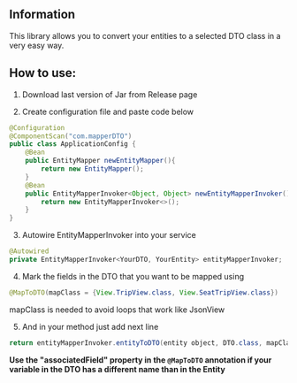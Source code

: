 ## Information
This library allows you to convert your entities to a selected DTO class in a very easy way.

## How to use:
1. Download last version of Jar from Release page

2. Create configuration file and paste code below 
```java
@Configuration
@ComponentScan("com.mapperDTO")
public class ApplicationConfig {
    @Bean
    public EntityMapper newEntityMapper(){
        return new EntityMapper();
    }
    @Bean
    public EntityMapperInvoker<Object, Object> newEntityMapperInvoker(){
        return new EntityMapperInvoker<>();
    }
}
```
3. Autowire EntityMapperInvoker into your service
```java
@Autowired
private EntityMapperInvoker<YourDTO, YourEntity> entityMapperInvoker;
```
4. Mark the fields in the DTO that you want to be mapped using 
```java  
@MapToDTO(mapClass = {View.TripView.class, View.SeatTripView.class})
```
mapClass is needed to avoid loops that work like JsonView
 
5. And in your method just add next line
```java
return entityMapperInvoker.entityToDTO(entity object, DTO.class, mapClass from the annotation); 
```



**Use the "associatedField" property in the ```@MapToDTO``` annotation if your variable in the DTO has a different name than in the Entity**
 
